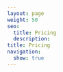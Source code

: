 ```yaml
---
layout: page
weight: 50
seo:
  title: Pricing
  description:
title: Pricing
navigation:
  show: true
---
```

